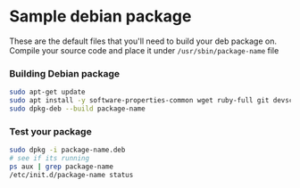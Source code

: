 # Sample debian package

These are the default files that you'll need to build your deb package on.
Compile your source code and place it under `/usr/sbin/package-name` file

### Building Debian package
```bash
sudo apt-get update
sudo apt install -y software-properties-common wget ruby-full git devscripts build-essential lintian
sudo dpkg-deb --build package-name
```

### Test your package
```bash
sudo dpkg -i package-name.deb
# see if its running
ps aux | grep package-name
/etc/init.d/package-name status
```
